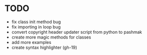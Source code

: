 # TODO

- fix class init method bug
- fix importing in loop bug
- convert copyright header updater script from python to pashmak
- create more magic methods for classes
- add more examples
- create syntax highlighter (gh-19)
